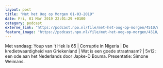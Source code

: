 ```yaml
---
layout: post
title: "Met het Oog op Morgen 01-03-2019"
date: Fri, 01 Mar 2019 22:01:29 +0100
category: podcast
externe_link: "https://podcast.npo.nl/file/met-het-oog-op-morgen/4510/nporadio1_met-het-oog-op-morgen_20190301_met-het-oog-op-morgen-01-03-2019_WNVB2A.mp3"
feature_image: "https://podcast.npo.nl/file/met-het-oog-op-morgen/4510/nporadio1_met-het-oog-op-morgen_20190301_met-het-oog-op-morgen-01-03-2019_WNVB2A.mp3"
---
```


Met vandaag: Youp van 't Hek is 65 | Corruptie in Nigeria | De kredietwaardigheid van Griekenland | Wat is een goede straatnaam? | 5v12: een ode aan het Nederlands door Japke-D Bouma. Presentatie: Simone Weimans.
